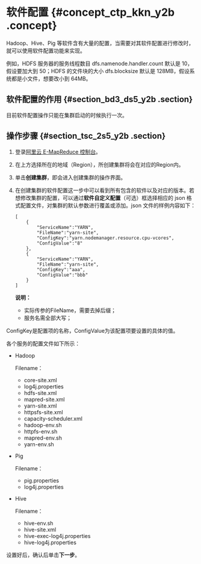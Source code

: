 # 软件配置 {#concept_ctp_kkn_y2b .concept}

Hadoop、Hive、Pig 等软件含有大量的配置，当需要对其软件配置进行修改时，就可以使用软件配置功能来实现。

例如，HDFS 服务器的服务线程数目 dfs.namenode.handler.count 默认是 10，假设要加大到 50；HDFS 的文件块的大小 dfs.blocksize 默认是 128MB，假设系统都是小文件，想要改小到 64MB。

## 软件配置的作用 {#section_bd3_ds5_y2b .section}

目前软件配置操作只能在集群启动的时候执行一次。

## 操作步骤 {#section_tsc_2s5_y2b .section}

1.  登录[阿里云 E-MapReduce 控制台](https://emr.console.aliyun.com/)。
2.  在上方选择所在的地域（Region），所创建集群将会在对应的Region内。
3.  单击**创建集群**，即会进入创建集群的操作界面。
4.  在创建集群的软件配置这一步中可以看到所有包含的软件以及对应的版本。若想修改集群的配置，可以通过**软件自定义配置**（可选）框选择相应的 json 格式配置文件，对集群的默认参数进行覆盖或添加。json 文件的样例内容如下：

    ```
    [
        {
            "ServiceName":"YARN",
            "FileName":"yarn-site",
            "ConfigKey":"yarn.nodemanager.resource.cpu-vcores",
            "ConfigValue":"8"
        },
        {
            "ServiceName":"YARN",
            "FileName":"yarn-site",
            "ConfigKey":"aaa",
            "ConfigValue":"bbb"
        }
    ]
    ```

    **说明：** 

    -   实际传参的FileName，需要去掉后缀；
    -   服务名需全部大写；

ConfigKey是配置项的名称，ConfigValue为该配置项要设置的具体的值。

各个服务的配置文件如下所示：

-   Hadoop

    Filename：

    -   core-site.xml
    -   log4j.properties
    -   hdfs-site.xml
    -   mapred-site.xml
    -   yarn-site.xml
    -   httpsfs-site.xml
    -   capacity-scheduler.xml
    -   hadoop-env.sh
    -   httpfs-env.sh
    -   mapred-env.sh
    -   yarn-env.sh
-   Pig

    Filename：

    -   pig.properties
    -   log4j.properties
-   Hive

    Filename：

    -   hive-env.sh
    -   hive-site.xml
    -   hive-exec-log4j.properties
    -   hive-log4j.properties

设置好后，确认后单击**下一步**。

